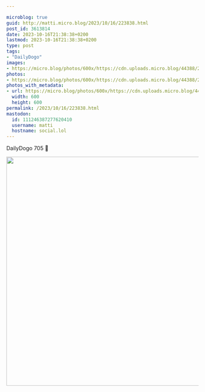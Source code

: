 ```yaml
---

microblog: true
guid: http://matti.micro.blog/2023/10/16/223838.html
post_id: 3613814
date: 2023-10-16T21:38:38+0200
lastmod: 2023-10-16T21:38:38+0200
type: post
tags:
- "DailyDogo"
images:
- https://micro.blog/photos/600x/https://cdn.uploads.micro.blog/44388/2023/bf1fa8f5c6be44d388f2ec0dd93e47f1.jpg
photos:
- https://micro.blog/photos/600x/https://cdn.uploads.micro.blog/44388/2023/bf1fa8f5c6be44d388f2ec0dd93e47f1.jpg
photos_with_metadata:
- url: https://micro.blog/photos/600x/https://cdn.uploads.micro.blog/44388/2023/bf1fa8f5c6be44d388f2ec0dd93e47f1.jpg
  width: 600
  height: 600
permalink: /2023/10/16/223838.html
mastodon:
  id: 111246387277620410
  username: matti
  hostname: social.lol
---
```

DailyDogo 705 🐶

<img src="/media/uploads/2023/bf1fa8f5c6be44d388f2ec0dd93e47f1.jpg" width="600" height="600" alt="" />
